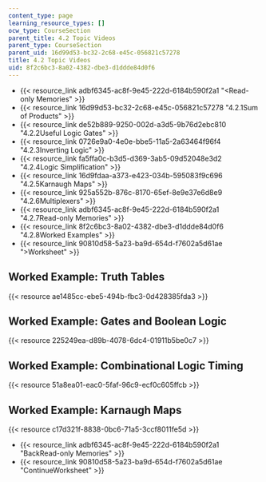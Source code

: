 ```yaml
---
content_type: page
learning_resource_types: []
ocw_type: CourseSection
parent_title: 4.2 Topic Videos
parent_type: CourseSection
parent_uid: 16d99d53-bc32-2c68-e45c-056821c57278
title: 4.2 Topic Videos
uid: 8f2c6bc3-8a02-4382-dbe3-d1ddde84d0f6
---
```


*   {{< resource_link adbf6345-ac8f-9e45-222d-6184b590f2a1 "\<Read-only Memories" >}}
*   {{< resource_link 16d99d53-bc32-2c68-e45c-056821c57278 "4.2.1Sum of Products" >}}
*   {{< resource_link de52b889-9250-002d-a3d5-9b76d2ebc810 "4.2.2Useful Logic Gates" >}}
*   {{< resource_link 0726e9a0-4e0e-bbe5-11a5-2a63464f96f4 "4.2.3Inverting Logic" >}}
*   {{< resource_link fa5ffa0c-b3d5-d369-3ab5-09d52048e3d2 "4.2.4Logic Simplification" >}}
*   {{< resource_link 16d9fdaa-a373-e423-034b-595083f9c696 "4.2.5Karnaugh Maps" >}}
*   {{< resource_link 925a552b-876c-8170-65ef-8e9e37e6d8e9 "4.2.6Multiplexers" >}}
*   {{< resource_link adbf6345-ac8f-9e45-222d-6184b590f2a1 "4.2.7Read-only Memories" >}}
*   {{< resource_link 8f2c6bc3-8a02-4382-dbe3-d1ddde84d0f6 "4.2.8Worked Examples" >}}
*   {{< resource_link 90810d58-5a23-ba9d-654d-f7602a5d61ae "\>Worksheet" >}}

Worked Example: Truth Tables
----------------------------

{{< resource ae1485cc-ebe5-494b-fbc3-0d428385fda3 >}}

Worked Example: Gates and Boolean Logic
---------------------------------------

{{< resource 225249ea-d89b-4078-6dc4-01911b5be0c7 >}}

Worked Example: Combinational Logic Timing
------------------------------------------

{{< resource 51a8ea01-eac0-5faf-96c9-ecf0c605ffcb >}}

Worked Example: Karnaugh Maps
-----------------------------

{{< resource c17d321f-8838-0bc6-71a5-3ccf8011fe5d >}}

*   {{< resource_link adbf6345-ac8f-9e45-222d-6184b590f2a1 "BackRead-only Memories" >}}
*   {{< resource_link 90810d58-5a23-ba9d-654d-f7602a5d61ae "ContinueWorksheet" >}}